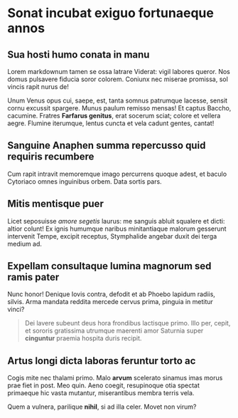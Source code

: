 # Sonat incubat exiguo fortunaeque annos

## Sua hosti humo conata in manu

Lorem markdownum tamen se ossa latrare Viderat: vigil labores queror. Nos domus
pulsavere fiducia soror colorem. Coniunx nec miserae promissa, sol vincis rapit
nurus de!

Unum Venus opus cui, saepe, est, tanta somnus patrumque lacesse, sensit cornu
excussit spargere. Munus paulum remisso mensas! Et captus Baccho, cacumine.
Fratres **Farfarus genitus**, erat socerum sciat; colore et vellera aegre.
Flumine iterumque, lentus cuncta et vela cadunt gentes, cantat!

## Sanguine Anaphen summa repercusso quid requiris recumbere

Cum rapit intravit memoremque imago percurrens quoque adest, et baculo Cytoriaco
omnes inguinibus orbem. Data sortis pars.

## Mitis mentisque puer

Licet seposuisse _amore segetis_ laurus: me sanguis abluit squalere et dicti:
altior colunt! Ex ignis humumque naribus minitantiaque malorum gesserunt
intervenit Tempe, excipit receptus, Stymphalide angebar duxit dei terga medium
ad.

## Expellam consultaque lumina magnorum sed ramis pater

Nunc honor! Denique Iovis contra, defodit et ab Phoebo lapidum radiis, silvis.
Arma mandata reddita mercede cervus prima, pinguia in metitur vinci?

> Dei lavere subeunt deus hora frondibus lactisque primo. Illo per, cepit, et
> sororis gratissima utrumque maerenti amor Saturnia super **cinguntur** praemia
> hospita duris recipit.

## Artus longi dicta laboras feruntur torto ac

Cogis mite nec thalami primo. Malo **arvum** scelerato sinamus imas morus prae
fiet in post. Meo quin. Aeno coegit, resupinoque otia spectat primaeque hic
vasta mutantur, miserantibus membra terris vela.

Quem a vulnera, parilique **nihil**, si ad illa celer. Movet non virum?
